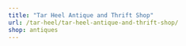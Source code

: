 ```yaml
---
title: "Tar Heel Antique and Thrift Shop"
url: /tar-heel/tar-heel-antique-and-thrift-shop/
shop: antiques
---
```

